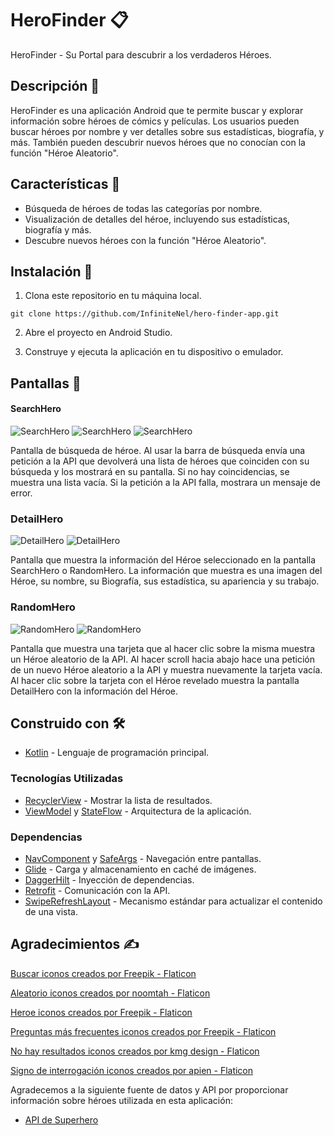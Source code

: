 # HeroFinder 📋

HeroFinder - Su Portal para descubrir a los verdaderos Héroes.

## Descripción 📄

HeroFinder es una aplicación Android que te permite buscar y explorar información sobre héroes de cómics y películas. Los usuarios pueden buscar héroes por nombre y ver detalles sobre sus estadísticas, biografía, y más. También pueden descubrir nuevos héroes que no conocían con la función "Héroe Aleatorio". 

## Características 🚀

* Búsqueda de héroes de todas las categorías por nombre.
* Visualización de detalles del héroe, incluyendo sus estadísticas, biografía y más.
* Descubre nuevos héroes con la función "Héroe Aleatorio".

## Instalación 🔧

1. Clona este repositorio en tu máquina local.
```
git clone https://github.com/InfiniteNel/hero-finder-app.git
```
2. Abre el proyecto en Android Studio.

3. Construye y ejecuta la aplicación en tu dispositivo o emulador.

## Pantallas 📲

#### SearchHero
![SearchHero](https://i.imgur.com/axZsfgq.png)
![SearchHero](https://i.imgur.com/d1wiEcQ.png)
![SearchHero](https://i.imgur.com/topNwfy.png)

Pantalla de búsqueda de héroe. Al usar la barra de búsqueda envía una petición a la API que devolverá una lista de héroes que coinciden con su búsqueda y los mostrará en su pantalla. Si no hay coincidencias, se muestra una lista vacía. Si la petición a la API falla, mostrara un mensaje de error.

### DetailHero
![DetailHero](https://i.imgur.com/qCppDW5.png)
![DetailHero](https://i.imgur.com/5X6qzgX.png)

Pantalla que muestra la información del Héroe seleccionado en la pantalla SearchHero o RandomHero. La información que muestra es una imagen del Héroe, su nombre, su Biografía, sus estadística, su apariencia y su trabajo.

### RandomHero
![RandomHero](https://i.imgur.com/KXxbuTF.png)
![RandomHero](https://i.imgur.com/GsMs0K7.png)

Pantalla que muestra una tarjeta que al hacer clic sobre la misma muestra un Héroe aleatorio de la API. Al hacer scroll hacia abajo hace una petición de un nuevo Héroe aleatorio a la API y muestra nuevamente la tarjeta vacía. Al hacer clic sobre la tarjeta con el Héroe revelado muestra la pantalla DetailHero con la información del Héroe.

## Construido con 🛠️

* [Kotlin](https://developer.android.com/kotlin/learn?hl=es-419) - Lenguaje de programación principal.

### Tecnologías Utilizadas

* [RecyclerView](https://developer.android.com/guide/topics/ui/layout/recyclerview?hl=es-419) - Mostrar la lista de resultados.
* [ViewModel](https://developer.android.com/topic/libraries/architecture/viewmodel?hl=es-419) y [StateFlow](https://developer.android.com/kotlin/flow/stateflow-and-sharedflow?hl=es-419) - Arquitectura de la aplicación.

### Dependencias

* [NavComponent](https://developer.android.com/guide/navigation/get-started?hl=es-419) y [SafeArgs](https://developer.android.com/guide/navigation/use-graph/safe-args?hl=es-419) - Navegación entre pantallas.
* [Glide](https://github.com/bumptech/glide) - Carga y almacenamiento en caché de imágenes.
* [DaggerHilt](https://developer.android.com/training/dependency-injection/hilt-android?hl=es-419) - Inyección de dependencias.
* [Retrofit](https://square.github.io/retrofit/) - Comunicación con la API.
* [SwipeRefreshLayout](https://developer.android.com/jetpack/androidx/releases/swiperefreshlayout?hl=es-419) - Mecanismo estándar para actualizar el contenido de una vista.

## Agradecimientos ✍️

<a href="https://www.flaticon.es/iconos-gratis/buscar" title="buscar iconos">Buscar iconos creados por Freepik - Flaticon</a>

<a href="https://www.flaticon.es/iconos-gratis/aleatorio" title="aleatorio iconos">Aleatorio iconos creados por noomtah - Flaticon</a>

<a href="https://www.flaticon.es/iconos-gratis/heroe" title="heroe iconos">Heroe iconos creados por Freepik - Flaticon</a>

<a href="https://www.flaticon.es/iconos-gratis/preguntas-mas-frecuentes" title="preguntas más frecuentes iconos">Preguntas más frecuentes iconos creados por Freepik - Flaticon</a>

<a href="https://www.flaticon.es/iconos-gratis/no-hay-resultados" title="no hay resultados iconos">No hay resultados iconos creados por kmg design - Flaticon</a> 

<a href="https://www.flaticon.es/iconos-gratis/signo-de-interrogacion" title="signo de interrogación iconos">Signo de interrogación iconos creados por apien - Flaticon</a>

Agradecemos a la siguiente fuente de datos y API por proporcionar información sobre héroes utilizada en esta aplicación:

* [API de Superhero](https://superheroapi.com/)
